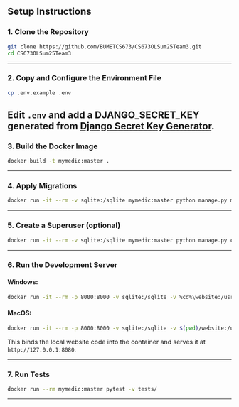 
## Setup Instructions

### 1. Clone the Repository

```bash
git clone https://github.com/BUMETCS673/CS673OLSum25Team3.git
cd CS673OLSum25Team3
```

---

### 2. Copy and Configure the Environment File

```bash
cp .env.example .env
```

Edit `.env` and add a DJANGO_SECRET_KEY generated from [Django Secret Key Generator](https://djecrety.ir/).
---

### 3. Build the Docker Image

```bash
docker build -t mymedic:master .
```

---

### 4. Apply Migrations

```bash
docker run -it --rm -v sqlite:/sqlite mymedic:master python manage.py migrate
```

---

### 5. Create a Superuser (optional)

```bash
docker run -it --rm -v sqlite:/sqlite mymedic:master python manage.py createsuperuser
```

---

### 6. Run the Development Server

#### Windows:
```bash
docker run -it --rm -p 8000:8000 -v sqlite:/sqlite -v %cd%\website:/usr/src/website mymedic:master python manage.py runserver 0.0.0.0:8000
```

#### MacOS:
```bash
docker run -it --rm -p 8000:8000 -v sqlite:/sqlite -v $(pwd)/website:/usr/src/website mymedic:master python manage.py runserver 0.0.0.0:8000
```

This binds the local website code into the container and serves it at `http://127.0.0.1:8080`.

---

### 7. Run Tests

```bash
docker run --rm mymedic:master pytest -v tests/

```

---
